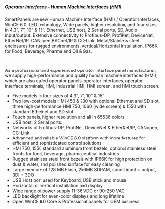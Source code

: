 <h5 class='pb-2'>Operator Interfaces - Human Machine Interfaces (HMI)</h5>

SmartPanels are new Human Machine Interface (HMI) / Operator Interfaces, WinCE 6.0, LED technology, Wide panels, higher resolution, and four sizes in 4.3”, 7”, 10” & 15”. Ethernet, USB host, 2 Serial ports, SD, Audio input/output. Extensive connectivity to Profibus-DP, ProfiNet, DeviceNet, EtherNet/IP. CANopen,BACnet/IP & CC-Link. Metal/Stainless steel enclosures for rugged environments. Vertical/Horizontal installation. IP66K for Food, Beverage, Pharma and Oil & Gas.

<br>

As a professional and experienced operator interface panel manufacturer, we supply high-performance and quality human machine interfaces (HMI), which are also called operator panels, operator interfaces, operator interface terminals, HMI, industrial HMI, HMI screen, and HMI touch screen.

<ul class="pt-2 list-disc">
  <li class="ml-8">Five models in four sizes of 4.3”, 7”, 10” & 15”</li>
  <li class="ml-8">Two low-cost models HMI 450 & 730 with optional Ethernet and SD slot, three high-performance HMI 750, 1060 (wide screen) & 1550 with standard Ethetnet and SD slot.</li>
  <li class="ml-8">Touch panels, higher resolution and all in 65536 colors</li>
  <li class="ml-8">USB host, 2 Serial ports.</li>
  <li class="ml-8">Networks of Profibus-DP, ProfiNet, DeviceNet & EtherNet/IP, CANopen, CC-Link.</li>
  <li class="ml-8">Advanced and reliable WinCE 6.0 platform with more features for efficient and sophisticated control solutions</li>
  <li class="ml-8">HMI 750, 1550 standard aluminum front bezels, optional stainless steel fronts for food, beverage, pharmaceutical industries</li>
  <li class="ml-8">Rugged stainless steel front bezels with IP66K for high protection on dust & water, and polished surface for easy cleaning</li>
  <li class="ml-8">Large memory of 128 MB Flash, 256MB SDRAM, sound input + output, 3DI + 3DO</li>
  <li class="ml-8">USB Host port used for Keyboard, USB stick and mouse</li>
  <li class="ml-8">Horizontal or vertical installation and display</li>
  <li class="ml-8">Wide range of power supply 11-36 VDC or 90-250 VAC</li>
  <li class="ml-8">LED backlight for even-color displays and long lifetime</li>
  <li class="ml-8">Open WinCE 6.0 Core & Professional panels for OEM business</li>
</ul>